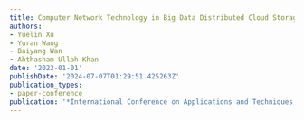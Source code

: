 ```yaml
---
title: Computer Network Technology in Big Data Distributed Cloud Storage Platform
authors:
- Yuelin Xu
- Yuran Wang
- Baiyang Wan
- Ahthasham Ullah Khan
date: '2022-01-01'
publishDate: '2024-07-07T01:29:51.425263Z'
publication_types:
- paper-conference
publication: '*International Conference on Applications and Techniques in Cyber Intelligence*'
---
```

